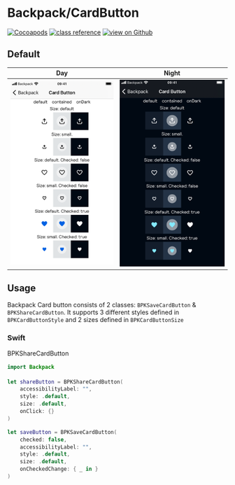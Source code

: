 # Backpack/CardButton

[![Cocoapods](https://img.shields.io/cocoapods/v/Backpack.svg?style=flat)](https://cocoapods.org/pods/Backpack)
[![class reference](https://img.shields.io/badge/Class%20reference-iOS-blue)](https://backpack.github.io/ios/versions/latest/uikit/Classes/BPKBadge.html)
[![view on Github](https://img.shields.io/badge/Source%20code-GitHub-lightgrey)](https://github.com/Skyscanner/backpack-ios/tree/main/Backpack/CardButton)

## Default
| Day | Night |
| --- | --- |
| <img src="https://raw.githubusercontent.com/Skyscanner/backpack-ios/main/screenshots/iPhone%208-cardbutton___all_lm.png" alt="" width="375" /> | <img src="https://raw.githubusercontent.com/Skyscanner/backpack-ios/main/screenshots/iPhone%208-cardbutton___all_dm.png" alt="" width="375" /> |

## Usage

Backpack Card button consists of 2 classes: `BPKSaveCardButton` & `BPKShareCardButton`. It supports 3 different styles defined in `BPKCardButtonStyle` and 2 sizes defined in `BPKCardButtonSize`

### Swift

BPKShareCardButton 
```swift
import Backpack

let shareButton = BPKShareCardButton(
    accessibilityLabel: "",
    style: .default,
    size: .default,
    onClick: {}
)
```

```swift
let saveButton = BPKSaveCardButton(
    checked: false,
    accessibilityLabel: "",
    style: .default,
    size: .default,
    onCheckedChange: { _ in }
)
```
